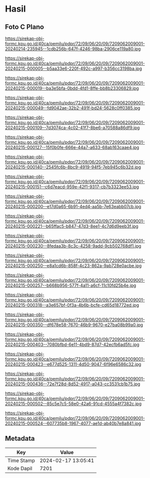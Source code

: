 # Hasil

## Foto C Plano

https://sirekap-obj-formc.kpu.go.id/40ca/pemilu/pdpr/72/09/06/20/09/7209062009001-20240214-235945--1cdb256b-647f-4246-98ba-2906ce119a80.jpg

https://sirekap-obj-formc.kpu.go.id/40ca/pemilu/pdpr/72/09/06/20/09/7209062009001-20240215-000005--b5aa33e6-220f-492c-a997-b356cc3198ba.jpg

https://sirekap-obj-formc.kpu.go.id/40ca/pemilu/pdpr/72/09/06/20/09/7209062009001-20240215-000019--ba3e5bfa-0bdd-4fd1-8ffe-bb8b23306829.jpg

https://sirekap-obj-formc.kpu.go.id/40ca/pemilu/pdpr/72/09/06/20/09/7209062009001-20240215-000049--fd9042ae-32b2-491f-bd24-5628c0ff0385.jpg

https://sirekap-obj-formc.kpu.go.id/40ca/pemilu/pdpr/72/09/06/20/09/7209062009001-20240215-000109--7d3074ca-4c02-41f7-8be6-a70588a86df9.jpg

https://sirekap-obj-formc.kpu.go.id/40ca/pemilu/pdpr/72/09/06/20/09/7209062009001-20240215-000127--15f0b0fe-666e-44a7-a633-68ab163caae4.jpg

https://sirekap-obj-formc.kpu.go.id/40ca/pemilu/pdpr/72/09/06/20/09/7209062009001-20240215-000140--2545fc6b-8bc9-4919-94f5-7eb945c6b32d.jpg

https://sirekap-obj-formc.kpu.go.id/40ca/pemilu/pdpr/72/09/06/20/09/7209062009001-20240215-000151--c6d7eacd-959e-42f1-9317-cb7b3323ee53.jpg

https://sirekap-obj-formc.kpu.go.id/40ca/pemilu/pdpr/72/09/06/20/09/7209062009001-20240215-000200--e17d0a65-6b91-4ed4-aa5b-7e63eabb07cb.jpg

https://sirekap-obj-formc.kpu.go.id/40ca/pemilu/pdpr/72/09/06/20/09/7209062009001-20240215-000221--b65ffac5-b847-47d3-8ee1-4c7d6d9eeb3f.jpg

https://sirekap-obj-formc.kpu.go.id/40ca/pemilu/pdpr/72/09/06/20/09/7209062009001-20240215-000230--8fedaa3b-8c3c-4258-9add-9cb502768df1.jpg

https://sirekap-obj-formc.kpu.go.id/40ca/pemilu/pdpr/72/09/06/20/09/7209062009001-20240215-000250--e8a1cd6b-858f-4c23-862a-9ab728e0acbe.jpg

https://sirekap-obj-formc.kpu.go.id/40ca/pemilu/pdpr/72/09/06/20/09/7209062009001-20240215-000257--b668b956-577f-4a11-a6cf-11c10fd25b4e.jpg

https://sirekap-obj-formc.kpu.go.id/40ca/pemilu/pdpr/72/09/06/20/09/7209062009001-20240215-000318--a3e657bf-0f3a-4b6b-bcfe-cd65d18772ed.jpg

https://sirekap-obj-formc.kpu.go.id/40ca/pemilu/pdpr/72/09/06/20/09/7209062009001-20240215-000350--df678e58-7670-46b9-9670-e27ba08b99a0.jpg

https://sirekap-obj-formc.kpu.go.id/40ca/pemilu/pdpr/72/09/06/20/09/7209062009001-20240215-000403--7080bfbd-6e11-4bd9-87d7-42ecfb6ad5fc.jpg

https://sirekap-obj-formc.kpu.go.id/40ca/pemilu/pdpr/72/09/06/20/09/7209062009001-20240215-000423--e677d525-1311-4d50-9047-6f96e6586c32.jpg

https://sirekap-obj-formc.kpu.go.id/40ca/pemilu/pdpr/72/09/06/20/09/7209062009001-20240215-000436--72e7f28d-8d52-4917-a043-cc3531cb1b75.jpg

https://sirekap-obj-formc.kpu.go.id/40ca/pemilu/pdpr/72/09/06/20/09/7209062009001-20240215-000502--85c5e7c5-58e0-42a6-91cd-4555a4f7382c.jpg

https://sirekap-obj-formc.kpu.go.id/40ca/pemilu/pdpr/72/09/06/20/09/7209062009001-20240215-000524--607735b8-1967-4077-ae1d-ab40b7e8a841.jpg


## Metadata

| Key        | Value               |
| ---------- | ------------------- |
| Time Stamp | 2024-02-17 13:05:41 |
| Kode Dapil | 7201                |



